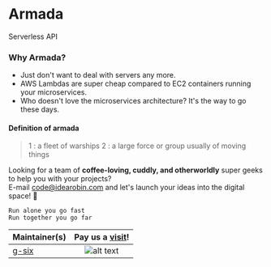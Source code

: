 # Armada  
Serverless API

### Why Armada?
+ Just don't want to deal with servers any more.  
+ AWS Lambdas are super cheap compared to EC2 containers running your microservices.  
+ Who doesn't love the microservices architecture? It's the way to go these days.

#### Definition of armada

> 1 : a fleet of warships
> 2 : a large force or group usually of moving things

Looking for a team of __coffee-loving, cuddly, and otherworldly__ super geeks to help you with your projects?  
E-mail code@idearobin.com and let's launch your ideas into the digital space! :rocket:

```
Run alone you go fast  
Run together you go far
```


|Maintainer(s)                                       |Pay us a [visit](https://www.idearobin.com)!|
|----------------------------------------------------|:------------------------------------------:|
|[g-six](https://github.com/g-six)                   |![alt text][team]                           |

[team]: https://greatives.s3.ap-southeast-1.amazonaws.com/images/team.png "The team"
